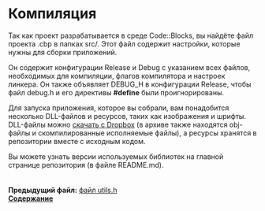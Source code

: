 ﻿# Компиляция

Так как проект разрабатывается в среде Code::Blocks, вы найдёте файл проекта .cbp в папках src/. Этот файл содержит настройки, которые нужны для сборки приложений.

Он содержит конфигурации Release и Debug с указанием всех файлов, необходимых для компиляции, флагов компилятора и настроек линкера. Он также объявляет DEBUG_H в конфигурации Release, чтобы файл debug.h и его директивы **#define** были проигнорированы.

Для запуска приложения, которое вы собрали, вам понадобится несколько DLL-файлов и ресурсов, таких как изображения и шрифты. DLL-файлы можно [скачать с Dropbox](https://dl.dropboxusercontent.com/u/37122166/Square/Square_binaries.zip) (в архиве также находятся obj-файлы и скомпилированные исполняемые файлы), а ресурсы хранятся в репозитории вместе с исходным кодом.

Вы можете узнать версии используемых библиотек на главной странице репозитория (в файле README.md).  
   
   
**Предыдущий файл:** [файл utils.h](20_utils_h.md)  
**[Содержание](00_Contents.md)**

